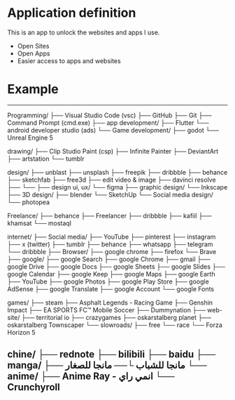 # Application definition
This is an app to unlock the websites and apps I use.
- Open Sites
- Open Apps
- Easier access to apps and websites
# Example
---
Programming/
├── Visual Studio Code (vsc)
├── GitHub
├── Git
├── Command Prompt (cmd.exe)
├── app development/
    ├── Flutter
    └── android developer studio (ads)
└── Game development/
    ├── godot
    └── Unreal Engine 5

drawing/
├── Clip Studio Paint (csp)
├── Infinite Painter
├── DeviantArt
├── artstation
└── tumblr

design/
├── unblast
├── unsplash
├── freepik
├── dribbble
├── behance
├── sketchfab
├── free3d
├── edit video & image
    ├── davinci resolve
    ├── 
    └── 
├── design ui, ux/
    └── figma
├── graphic design/
    └── Inkscape
├── 3D design/
    ├── blender
    └── SketchUp
└── Social media design/
    └── photopea

Freelance/
├── behance
├── Freelancer
├── dribbble
├── kafiil
├── khamsat
└── mostaql

internet/
├── Social media/
    ├── YouTube
    ├── pinterest
    ├── instagram
    ├── x (twitter)
    ├── tumblr
    ├── behance
    ├── whatsapp
    ├── telegram
    └── dribbble
├── Browser/
    ├── google chrome
    ├── firefox
    └── Brave
├── google/
    ├── google Search
    ├── google Chrome
    ├── gmail
    ├── google Drive
    ├── google Docs
    ├── google Sheets
    ├── google Slides
    ├── google Calendar
    ├── google Keep
    ├── google Maps
    ├── google Earth
    ├── YouTube
    ├── google Photos
    ├── google Play Store
    ├── google AdSense
    ├── google Translate
    ├── google Account
    └── google Fonts

games/
├── steam
├── Asphalt Legends - Racing Game
├── Genshin Impact
├── EA SPORTS FC™ Mobile Soccer
├── Dummynation
├── web-site/
    ├── territorial io
    ├── crazygames
    ├── oskarstalberg planet
    ├── oskarstalberg Townscaper
    └── slowroads/
        ├── free
        └── race
└── Forza Horizon 5

chine/
├── rednote
├── bilibili
├── baidu
├── manga/
    ├── مانجا للشباب
    └── مانجا للصغار
└── anime/
    ├── Anime Ray - انمي راي
    └── Crunchyroll
---
